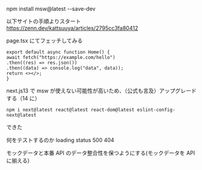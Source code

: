 npm install msw@latest --save-dev

以下サイトの手順よりスタート
https://zenn.dev/kattsuuya/articles/2795cc3fa80412

page.tsx にてフェッチしてみる

```
export default async function Home() {
await fetch("https://example.com/hello")
.then((res) => res.json())
.then((data) => console.log("data", data));
return <></>;
}
```

next.js13 で msw が使えない可能性が高いため、（公式も言及）アップグレードする（14 に）

```
npm i next@latest react@latest react-dom@latest eslint-config-next@latest
```

できた

何をテストするのか
loading status
500
404

モックデータと本番 API のデータ整合性を保つようにする(モックデータを API に揃える)
